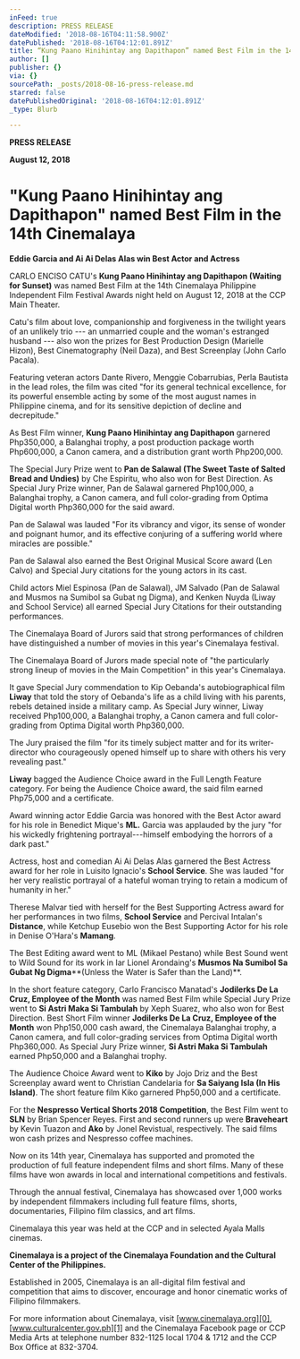 ```yaml
---
inFeed: true
description: PRESS RELEASE
dateModified: '2018-08-16T04:11:58.900Z'
datePublished: '2018-08-16T04:12:01.891Z'
title: “Kung Paano Hinihintay ang Dapithapon” named Best Film in the 14th Cinemalaya
author: []
publisher: {}
via: {}
sourcePath: _posts/2018-08-16-press-release.md
starred: false
datePublishedOriginal: '2018-08-16T04:12:01.891Z'
_type: Blurb

---
```

**PRESS RELEASE**

**August 12, 2018**

# **"Kung Paano Hinihintay ang Dapithapon" named Best Film in the 14th Cinemalaya**

**Eddie Garcia and Ai Ai Delas Alas win Best Actor and Actress**

CARLO ENCISO CATU's **Kung Paano Hinihintay ang Dapithapon (Waiting for Sunset)** was named Best Film at the 14th Cinemalaya Philippine Independent Film Festival Awards night held on August 12, 2018 at the CCP Main Theater.

Catu's film about love, companionship and forgiveness in the twilight years of an unlikely trio --- an unmarried couple and the woman's estranged husband --- also won the prizes for Best Production Design (Marielle Hizon), Best Cinematography (Neil Daza), and Best Screenplay (John Carlo Pacala).

Featuring veteran actors Dante Rivero, Menggie Cobarrubias, Perla Bautista in the lead roles, the film was cited "for its general technical excellence, for its powerful ensemble acting by some of the most august names in Philippine cinema, and for its sensitive depiction of decline and decrepitude."

As Best Film winner, **Kung Paano Hinihintay ang Dapithapon** garnered Php350,000, a Balanghai trophy, a post production package worth Php600,000, a Canon camera, and a distribution grant worth Php200,000\.

The Special Jury Prize went to **Pan de Salawal (The Sweet Taste of Salted Bread and Undies)** by Che Espiritu, who also won for Best Direction. As Special Jury Prize winner, Pan de Salawal garnered Php100,000, a Balanghai trophy, a Canon camera, and full color-grading from Optima Digital worth Php360,000 for the said award.

Pan de Salawal was lauded "For its vibrancy and vigor, its sense of wonder and poignant humor, and its effective conjuring of a suffering world where miracles are possible."

Pan de Salawal also earned the Best Original Musical Score award (Len Calvo) and Special Jury citations for the young actors in its cast.

Child actors Miel Espinosa (Pan de Salawal), JM Salvado (Pan de Salawal and Musmos na Sumibol sa Gubat ng Digma), and Kenken Nuyda (Liway and School Service) all earned Special Jury Citations for their outstanding performances.

The Cinemalaya Board of Jurors said that strong performances of children have distinguished a number of movies in this year's Cinemalaya festival.

The Cinemalaya Board of Jurors made special note of "the particularly strong lineup of movies in the Main Competition" in this year's Cinemalaya.

It gave Special Jury commendation to Kip Oebanda's autobiographical film **Liway** that told the story of Oebanda's life as a child living with his parents, rebels detained inside a military camp. As Special Jury winner, Liway received Php100,000, a Balanghai trophy, a Canon camera and full color-grading from Optima Digital worth Php360,000\.

The Jury praised the film "for its timely subject matter and for its writer-director who courageously opened himself up to share with others his very revealing past."

**Liway** bagged the Audience Choice award in the Full Length Feature category. For being the Audience Choice award, the said film earned Php75,000 and a certificate.

Award winning actor Eddie Garcia was honored with the Best Actor award for his role in Benedict Mique's **ML.** Garcia was applauded by the jury "for his wickedly frightening portrayal---himself embodying the horrors of a dark past."

Actress, host and comedian Ai Ai Delas Alas garnered the Best Actress award for her role in Luisito Ignacio's **School Service**. She was lauded "for her very realistic portrayal of a hateful woman trying to retain a modicum of humanity in her."

Therese Malvar tied with herself for the Best Supporting Actress award for her performances in two films, **School Service** and Percival Intalan's **Distance**, while Ketchup Eusebio won the Best Supporting Actor for his role in Denise O'Hara's **Mamang**.

The Best Editing award went to ML (Mikael Pestano) while Best Sound went to Wild Sound for its work in Iar Lionel Arondaing's **Musmos Na Sumibol Sa Gubat Ng Digma****(Unless the Water is Safer than the Land)**.

In the short feature category, Carlo Francisco Manatad's **Jodilerks De La Cruz, Employee of the Month** was named Best Film while Special Jury Prize went to **Si Astri Maka Si Tambulah** by Xeph Suarez, who also won for Best Direction. Best Short Film winner **Jodilerks De La Cruz, Employee of the Month** won Php150,000 cash award, the Cinemalaya Balanghai trophy, a Canon camera, and full color-grading services from Optima Digital worth Php360,000\. As Special Jury Prize winner, **Si Astri Maka Si Tambulah** earned Php50,000 and a Balanghai trophy.

The Audience Choice Award went to **Kiko** by Jojo Driz and the Best Screenplay award went to Christian Candelaria for **Sa Saiyang Isla (In His Island)**. The short feature film Kiko garnered Php50,000 and a certificate.

For the **Nespresso Vertical Shorts 2018 Competition**, the Best Film went to **SLN** by Brian Spencer Reyes. First and second runners up were **Braveheart** by Kevin Tuazon and **Ako** by Jonel Revistual, respectively. The said films won cash prizes and Nespresso coffee machines.

Now on its 14th year, Cinemalaya has supported and promoted the production of full feature independent films and short films. Many of these films have won awards in local and international competitions and festivals.

Through the annual festival, Cinemalaya has showcased over 1,000 works by independent filmmakers including full feature films, shorts, documentaries, Filipino film classics, and art films.

Cinemalaya this year was held at the CCP and in selected Ayala Malls cinemas.

**Cinemalaya is a project of the Cinemalaya Foundation and the Cultural Center of the Philippines.**

Established in 2005, Cinemalaya is an all-digital film festival and competition that aims to discover, encourage and honor cinematic works of Filipino filmmakers.

For more information about Cinemalaya, visit [www.cinemalaya.org][0], [www.culturalcenter.gov.ph][1] and the Cinemalaya Facebook page or CCP Media Arts at telephone number 832-1125 local 1704 & 1712 and the CCP Box Office at 832-3704\.

[0]: http://www.cinemalaya.org/
[1]: http://www.culturalcenter.gov.ph/